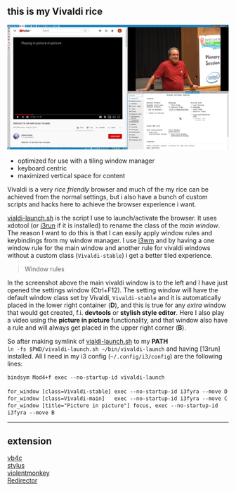 ## this is my Vivaldi rice

![](./splitbig.png)

- optimized for use with a tiling window manager
- keyboard centric
- maximized vertical space for content

Vivaldi is a very *rice friendly* browser and much of the my rice can be achieved from the normal settings, but i also have a bunch of custom scripts and hacks here to achieve the browser experience i want.

[vialdi-launch.sh](./vivaldi-launch.sh) is the script I use to launch/activate the browser. It uses xdotool (or [i3run] if it is installed) to rename the class of the *main window*. The reason I want to do this is that I can easily apply window rules and keybindings from my window manager. I use [i3wm] and by having a one window rule for the main window and another rule for vivaldi windows without a custom class (`Vivaldi-stable`) i get a better tiled experience.  

>Window rules

In the screenshot above the main vivaldi window is to the left and I have just opened the settings window (<key>Ctrl</key>+<key>F12</key>).
The setting window will have the default window class set by Vivaldi, `Vivaldi-stable` and it is automatically placed in the lower right container (**D**), and this is true for any *extra* window that would get created, f.i. **devtools** or **stylish style editor**. Here I also play a video using the **picture in picture** functionality, and that window also have a rule and will always get placed in the upper right corner (**B**).

So after making symlink of [vialdi-launch.sh](./vivaldi-launch.sh) to my **PATH**  
`ln -fs $PWD/vivaldi-launch.sh ~/bin/vivaldi-launch` and having [13run] installed.
All I need in my i3 config (`~/.config/i3/config`) are the following lines:  

```
bindsym Mod4+f exec --no-startup-id vivaldi-launch

for_window [class=Vivaldi-stable] exec --no-startup-id i3fyra --move D
for_window [class=Vivaldi-main]   exec --no-startup-id i3fyra --move C
for_window [title="Picture in picture"] focus, exec --no-startup-id i3fyra --move B
```

---


## extension

[vb4c]  
[stylus]  
[violentmonkey]  
[Redirector]  

[i3wm]: https://i3wm.org
[i3run]: https://github.com/budlabs/i3ass/wiki/17AS_i3run
[i3fyra]: https://github.com/budlabs/i3ass/wiki/11AS_i3fyra
[vb4c]: https://github.com/dcchambers/vb4c
[stylus]: https://github.com/openstyles/stylus
[violentmonkey]: https://violentmonkey.github.io/
[Redirector]: http://einaregilsson.com/redirector/
